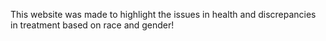 This website was made to highlight the issues in health and discrepancies in treatment based on race and gender!
